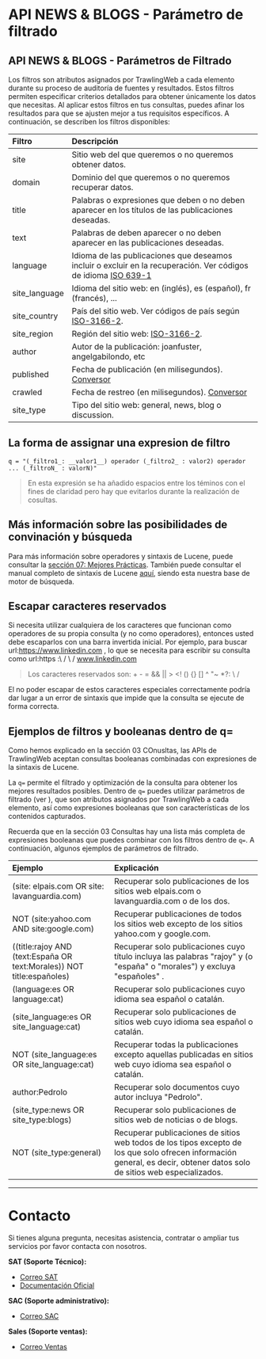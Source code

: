# API NEWS & BLOGS - Parámetro de filtrado

## API NEWS & BLOGS - Parámetros de Filtrado

Los filtros son atributos asignados por TrawlingWeb a cada elemento durante su proceso de auditoría de fuentes y resultados. Estos filtros permiten especificar criterios detallados para obtener únicamente los datos que necesitas. Al aplicar estos filtros en tus consultas, puedes afinar los resultados para que se ajusten mejor a tus requisitos específicos. A continuación, se describen los filtros disponibles:

| Filtro        | Descripción                                                                                                                                               |
| :------------ | :-------------------------------------------------------------------------------------------------------------------------------------------------------- |
| site          | Sitio web del que queremos o no queremos obtener datos.                                                                                                   |
| domain        | Dominio del que queremos o no queremos recuperar datos.                                                                                                   |
| title         | Palabras o expresiones que deben o no deben aparecer en los títulos de las publicaciones deseadas.                                                        |
| text          | Palabras de deben aparecer o no deben aparecer en las publicaciones deseadas.                                                                             |
| language      | Idioma de las publicaciones que deseamos incluir o excluir en la recuperación. Ver códigos de idioma [ISO 639-1](https://es.wikipedia.org/wiki/ISO_639-1) |
| site_language | Idioma del sitio web: en (inglés), es (español), fr (francés), ...                                                                                        |
| site_country  | País del sitio web. Ver códigos de país según [ISO-3166-2](https://es.wikipedia.org/wiki/ISO_3166-2).                                                     |
| site_region   | Región del sitio web: [ISO-3166-2](https://es.wikipedia.org/wiki/ISO_3166-2).                                                                             |
| author        | Autor de la publicación: joanfuster, angelgabilondo, etc                                                                                                  |
| published     | Fecha de publicación (en milisegundos). [Conversor](http://www.onlineconversion.com/unix_time.htm)                                                        |
| crawled       | Fecha de restreo (en milisegundos). [Conversor](http://www.onlineconversion.com/unix_time.htm)                                                            |
| site_type     | Tipo del sitio web: general, news, blog o discussion.                                                                                                     |

## La forma de assignar una expresion de filtro

    q = "(_filtro1_: __valor1__) operador (_filtro2_ : valor2) operador ... (_filtroN_ : valorN)"

> En esta expresión se ha añadido espacios entre los téminos con el fines de claridad pero hay que evitarlos durante la realización de cosultas.

## Más información sobre las posibilidades de convinación y búsqueda
Para más información sobre operadores y sintaxis de Lucene, puede consultar la [sección 07: Mejores Prácticas](#seccion07-mejores-practicas). También puede consultar el manual completo de sintaxis de Lucene [aquí](https://lucene.apache.org/core/2_9_4/queryparsersyntax.html), siendo esta nuestra base de motor de búsqueda.


## Escapar caracteres reservados
Si necesita utilizar cualquiera de los caracteres que funcionan como operadores de su propia consulta (y no como operadores), entonces usted debe escaparlos con una barra invertida inicial.
Por ejemplo, para buscar url:https://www.linkedin.com , lo que se necesita para escribir su consulta como url:https \:\ / \ / www.linkedin.com

> Los caracteres reservados son: + - = && || > <! () {} [] ^ "~ \*?: \ /

El no poder escapar de estos caracteres especiales correctamente podría dar lugar a un error de sintaxis que impide que la consulta se ejecute de forma correcta.

## Ejemplos de filtros y booleanas dentro de **q=**
Como hemos explicado en la sección 03 COnusltas, las APIs de TrawlingWeb aceptan consultas booleanas combinadas con expresiones de la sintaxis de Lucene.

La `q=` permite el filtrado y optimización de la consulta para obtener los mejores resultados posibles. Dentro de `q=` puedes utilizar parámetros de filtrado (ver ), que son atributos asignados por TrawlingWeb a cada elemento, así como expresiones booleanas que son características de los contenidos capturados. 

Recuerda que en la sección 03 Consultas hay una lista más completa de expresiones booleanas que puedes combinar con los filtros dentro de `q=`. A continuación, algunos ejemplos de parámetros de filtrado.


| Ejemplo                                                               | Explicación                                                                                                                                                              |
| :-------------------------------------------------------------------- | :----------------------------------------------------------------------------------------------------------------------------------------------------------------------- |
| (site: elpais.com OR site: lavanguardia.com)                          | Recuperar solo publicaciones de los sitios web elpais.com o lavanguardia.com o de los dos.                                                                               |
| NOT (site:yahoo.com AND site:google.com)                              | Recuperar publicaciones de todos los sitios web excepto de los sitios yahoo.com y google.com.                                                                            |
| ((title:rajoy AND (text:España OR text:Morales)) NOT title:españoles) | Recuperar solo publicaciones cuyo título incluya las palabras "rajoy" y (o "españa" o "morales") y excluya "españoles" .                                                 |
| (language:es OR language:cat)                                         | Recuperar solo publicaciones cuyo idioma sea español o catalán.                                                                                                          |
| (site_language:es OR site_language:cat)                               | Recuperar solo publicaciones de sitios web cuyo idioma sea español o catalán.                                                                                            |
| NOT (site_language:es OR site_language:cat)                           | Recuperar todas la publicaciones excepto aquellas publicadas en sitios web cuyo idioma sea español o catalán.                                                            |
| author:Pedrolo                                                        | Recuperar solo documentos cuyo autor incluya "Pedrolo".                                                                                                                  |
| (site_type:news OR site_type:blogs)                                   | Recuperar solo publicaciones de sitios web de noticias o de blogs.                                                                                                       |
| NOT (site_type:general)                                               | Recuperar publicaciones de sitios web todos de los tipos excepto de los que solo ofrecen información general, es decir, obtener datos solo de sitios web especializados. |

---
# Contacto
Si tienes alguna pregunta, necesitas asistencia, contratar o ampliar tus servicios por favor contacta con nosotros.

**SAT (Soporte Técnico):**
- [Correo SAT](mailto:support@trawlingweb.com)
- [Documentación Oficial](https://docs.trawlingweb.com)

**SAC (Soporte administrativo):**
- [Correo SAC](mailto:gestion@trawlingweb.com)

**Sales (Soporte ventas):**
- [Correo Ventas](mailto:sales@trawlingweb.com)
